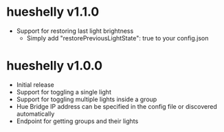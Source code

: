 # hueshelly v1.1.0

* Support for restoring last light brightness
    * Simply add "restorePreviousLightState": true to your config.json

# hueshelly v1.0.0

* Initial release
* Support for toggling a single light
* Support for toggling multiple lights inside a group
* Hue Bridge IP address can be specified in the config file or discovered automatically
* Endpoint for getting groups and their lights